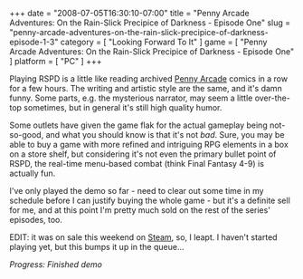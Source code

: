 +++
date = "2008-07-05T16:30:10-07:00"
title = "Penny Arcade Adventures: On the Rain-Slick Precipice of Darkness - Episode One"
slug = "penny-arcade-adventures-on-the-rain-slick-precipice-of-darkness-episode-1-3"
category = [ "Looking Forward To It" ]
game = [ "Penny Arcade Adventures: On the Rain-Slick Precipice of Darkness - Episode One" ]
platform = [ "PC" ]
+++

Playing RSPD is a little like reading archived <a href="http://www.penny-arcade.com">Penny Arcade</a> comics in a row for a few hours.  The writing and artistic style are the same, and it's damn funny.  Some parts, e.g. the mysterious narrator, may seem a little over-the-top sometimes, but in general it's still high quality humor.

Some outlets have given the game flak for the actual gameplay being not-so-good, and what you should know is that it's not <i>bad</i>.  Sure, you may be able to buy a game with more refined and intriguing RPG elements in a box on a store shelf, but considering it's not even the primary bullet point of RSPD, the real-time menu-based combat (think Final Fantasy 4-9) is actually fun.

I've only played the demo so far - need to clear out some time in my schedule before I can justify buying the whole game - but it's a definite sell for me, and at this point I'm pretty much sold on the rest of the series' episodes, too.

EDIT: it was on sale this weekend on <a href="http://www.steampowered.com/v/index.php?area=posts&id=1697&cc=US">Steam</a>, so, I leapt.  I haven't started playing yet, but this bumps it up in the queue...

<i>Progress: Finished demo</i>